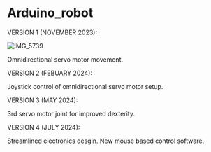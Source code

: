 # Arduino_robot
VERSION 1 (NOVEMBER 2023):


![IMG_5739](https://github.com/Tommob1/Arduino_robot/assets/63316447/48598a68-cd62-42b6-8c19-fa01d46164d1)


Omnidirectional servo motor movement.



VERSION 2 (FEBUARY 2024):



Joystick control of omnidirectional servo motor setup.


VERSION 3 (MAY 2024):



3rd servo motor joint for improved dexterity.


VERSION 4 (JULY 2024):

Streamlined electronics desgin. New mouse based control software.

